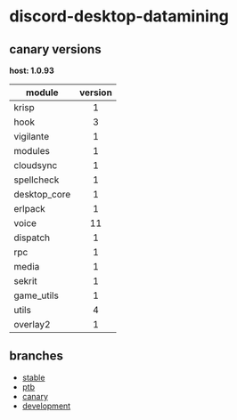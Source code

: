 # discord-desktop-datamining

## canary versions

**host: 1.0.93**

| module | version |
| ------ | :-----: |
| krisp | 1 |
| hook | 3 |
| vigilante | 1 |
| modules | 1 |
| cloudsync | 1 |
| spellcheck | 1 |
| desktop_core | 1 |
| erlpack | 1 |
| voice | 11 |
| dispatch | 1 |
| rpc | 1 |
| media | 1 |
| sekrit | 1 |
| game_utils | 1 |
| utils | 4 |
| overlay2 | 1 |

## branches

- [stable](https://github.com/OpenAsar/discord-desktop-datamining/tree/stable)
- [ptb](https://github.com/OpenAsar/discord-desktop-datamining/tree/ptb)
- [canary](https://github.com/OpenAsar/discord-desktop-datamining/tree/canary)
- [development](https://github.com/OpenAsar/discord-desktop-datamining/tree/development)